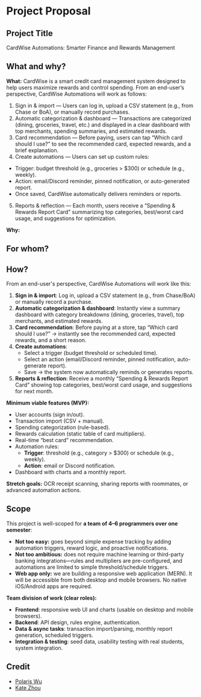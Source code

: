 # Project Proposal

## Project Title
CardWise Automations: Smarter Finance and Rewards Management

## What and why?
**What:**
CardWise is a smart credit card management system designed to help users maximize rewards and control spending. From an end-user’s perspective, CardWise Automations will work as follows:
1. Sign in & import — Users can log in, upload a CSV statement (e.g., from Chase or BoA), or manually record purchases.
2. Automatic categorization & dashboard — Transactions are categorized (dining, groceries, travel, etc.) and displayed in a clear dashboard with top merchants, spending summaries, and estimated rewards.
3. Card recommendation — Before paying, users can tap “Which card should I use?” to see the recommended card, expected rewards, and a brief explanation.
4. Create automations — Users can set up custom rules:
- Trigger: budget threshold (e.g., groceries > $300) or schedule (e.g., weekly).
- Action: email/Discord reminder, pinned notification, or auto-generated report.
- Once saved, CardWise automatically delivers reminders or reports.
5. Reports & reflection — Each month, users receive a “Spending & Rewards Report Card” summarizing top categories, best/worst card usage, and suggestions for optimization.

**Why:**



## For whom?


## How?
From an end-user's perspective, CardWise Automations will work like this:
1. **Sign in & import**: Log in, upload a CSV statement (e.g., from Chase/BoA) or manually record a purchase.  
2. **Automatic categorization & dashboard**: Instantly view a summary dashboard with category breakdowns (dining, groceries, travel), top merchants, and estimated rewards.  
3. **Card recommendation**: Before paying at a store, tap “Which card should I use?” → instantly see the recommended card, expected rewards, and a short reason.  
4. **Create automations**:  
   - Select a trigger (budget threshold or scheduled time).  
   - Select an action (email/Discord reminder, pinned notification, auto-generate report).  
   - Save → the system now automatically reminds or generates reports.  
5. **Reports & reflection**: Receive a monthly “Spending & Rewards Report Card” showing top categories, best/worst card usage, and suggestions for next month.  

**Minimum viable features (MVP):**  
- User accounts (sign in/out).  
- Transaction import (CSV + manual).  
- Spending categorization (rule-based).  
- Rewards calculation (static table of card multipliers).  
- Real-time “best card” recommendation.  
- Automation rules:  
  - **Trigger**: threshold (e.g., category > $300) or schedule (e.g., weekly).  
  - **Action**: email or Discord notification.  
- Dashboard with charts and a monthly report.  

**Stretch goals:** OCR receipt scanning, sharing reports with roommates, or advanced automation actions.

## Scope
This project is well-scoped for **a team of 4–6 programmers over one semester**:  

- **Not too easy:** goes beyond simple expense tracking by adding automation triggers, reward logic, and proactive notifications.
- **Not too ambitious:** does not require machine learning or third-party banking integrations—rules and multipliers are pre-configured, and automations are limited to simple threshold/schedule triggers.
- **Web app only:** we are building a responsive web application (MERN). It will be accessible from both desktop and mobile browsers. No native iOS/Android apps are required.  

**Team division of work (clear roles):**
- **Frontend**: responsive web UI and charts (usable on desktop and mobile browsers).  
- **Backend**: API design, rules engine, authentication.  
- **Data & async tasks**: transaction import/parsing, monthly report generation, scheduled triggers.  
- **Integration & testing**: seed data, usability testing with real students, system integration.

## Credit
- [Polaris Wu](https://github.com/Polaris-Wu450)
- [Kate Zhou](https://github.com/XiaohanZhou711)
